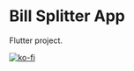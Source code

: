 # Bill Splitter App

Flutter project.


[![ko-fi](https://www.ko-fi.com/img/githubbutton_sm.svg)](https://ko-fi.com/Y8Y023DCE)
